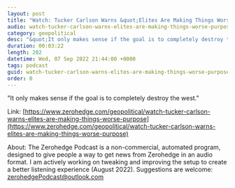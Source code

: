 ```yaml
---
layout: post
title: "Watch: Tucker Carlson Warns &quot;Elites Are Making Things Worse On Purpose&quot;"
audio: watch-tucker-carlson-warns-elites-are-making-things-worse-purpose-1
category: geopolitical
desc: "&quot;It only makes sense if the goal is to completely destroy the west.&quot;"
duration: 00:03:22
length: 202
datetime: Wed, 07 Sep 2022 21:44:00 +0000
tags: podcast
guid: watch-tucker-carlson-warns-elites-are-making-things-worse-purpose-0
order: 0
---
```

&quot;It only makes sense if the goal is to completely destroy the west.&quot;

Link: [https://www.zerohedge.com/geopolitical/watch-tucker-carlson-warns-elites-are-making-things-worse-purpose](https://www.zerohedge.com/geopolitical/watch-tucker-carlson-warns-elites-are-making-things-worse-purpose)

About: The Zerohedge Podcast is a non-commercial, automated program, designed to give people a way to get news from Zerohedge in an audio format.  I am actively working on tweaking and improving the setup to create a better listening experience (August 2022).  Suggestions are welcome: [zerohedgePodcast@outlook.com](mailto:zerohedgePodcast@outlook.com)